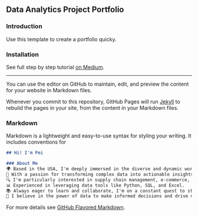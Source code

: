 ## Data Analytics Project Portfolio

### Introduction

Use this template to create a portfolio quicky. 

### Installation

See full step by step tutorial [on Medium](https://medium.com/@evanca/set-up-your-portfolio-website-in-less-than-10-minutes-with-github-pages-d0efa8ff56fd).
___

You can use the editor on GitHub to maintain, edit, and preview the content for your website in Markdown files.

Whenever you commit to this repository, GitHub Pages will run [Jekyll](https://jekyllrb.com/) to rebuild the pages in your site, from the content in your Markdown files.

### Markdown

Markdown is a lightweight and easy-to-use syntax for styling your writing. It includes conventions for

```markdown
## Hi! I'm Pei

### About Me
🌍 Based in the USA, I'm deeply immersed in the diverse and dynamic world of data science.  
🧠 With a passion for transforming complex data into actionable insights, I specialize in machine learning, AI, big data analytics.  
🔍 I'm particularly interested in supply chain management, e-commerce, retail, and wholesale industry.  
📊 Experienced in leveraging data tools like Python, SQL, and Excel.  
📚 Always eager to learn and collaborate, I'm on a constant quest to stay updated with the latest trends and advancements in data science.  
🌟 I believe in the power of data to make informed decisions and drive meaningful change.  
```

For more details see [GitHub Flavored Markdown](https://guides.github.com/features/mastering-markdown/).
